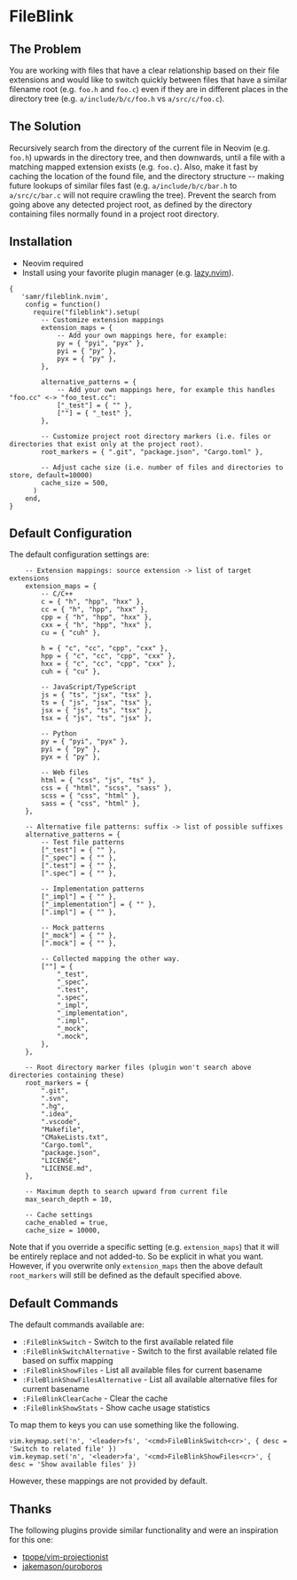 # FileBlink

## The Problem

You are working with files that have a clear relationship based on their file extensions and would like to switch
quickly between files that have a similar filename root (e.g. `foo.h` and `foo.c`) even if they are in different places
in the directory tree (e.g. `a/include/b/c/foo.h` vs `a/src/c/foo.c`).

## The Solution

Recursively search from the directory of the current file in Neovim (e.g. `foo.h`) upwards in the directory tree, and
then downwards, until a file with a matching mapped extension exists (e.g. `foo.c`). Also, make it fast by caching the
location of the found file, and the directory structure -- making future lookups of similar files fast (e.g.
`a/include/b/c/bar.h` to `a/src/c/bar.c` will not require crawling the tree). Prevent the search from going above any
detected project root, as defined by the directory containing files normally found in a project root directory.

## Installation

- Neovim required
- Install using your favorite plugin manager (e.g. [lazy.nvim](https://lazy.folke.io/usage)).
```
{
   'samr/fileblink.nvim',
    config = function()
      require("fileblink").setup(
        -- Customize extension mappings
        extension_maps = {
            -- Add your own mappings here, for example:
            py = { "pyi", "pyx" },
            pyi = { "py" },
            pyx = { "py" },
        },

        alternative_patterns = {
            -- Add your own mappings here, for example this handles "foo.cc" <-> "foo_test.cc":
            ["_test"] = { "" },
            [""] = { "_test" },
        },

        -- Customize project root directory markers (i.e. files or directories that exist only at the project root).
        root_markers = { ".git", "package.json", "Cargo.toml" },

        -- Adjust cache size (i.e. number of files and directories to store, default=10000)
        cache_size = 500,
      )
    end,
}
```

## Default Configuration

The default configuration settings are:
```
    -- Extension mappings: source extension -> list of target extensions
    extension_maps = {
        -- C/C++
        c = { "h", "hpp", "hxx" },
        cc = { "h", "hpp", "hxx" },
        cpp = { "h", "hpp", "hxx" },
        cxx = { "h", "hpp", "hxx" },
        cu = { "cuh" },

        h = { "c", "cc", "cpp", "cxx" },
        hpp = { "c", "cc", "cpp", "cxx" },
        hxx = { "c", "cc", "cpp", "cxx" },
        cuh = { "cu" },

        -- JavaScript/TypeScript
        js = { "ts", "jsx", "tsx" },
        ts = { "js", "jsx", "tsx" },
        jsx = { "js", "ts", "tsx" },
        tsx = { "js", "ts", "jsx" },

        -- Python
        py = { "pyi", "pyx" },
        pyi = { "py" },
        pyx = { "py" },

        -- Web files
        html = { "css", "js", "ts" },
        css = { "html", "scss", "sass" },
        scss = { "css", "html" },
        sass = { "css", "html" },
    },

    -- Alternative file patterns: suffix -> list of possible suffixes
    alternative_patterns = {
        -- Test file patterns
        ["_test"] = { "" },
        ["_spec"] = { "" },
        [".test"] = { "" },
        [".spec"] = { "" },

        -- Implementation patterns
        ["_impl"] = { "" },
        ["_implementation"] = { "" },
        [".impl"] = { "" },

        -- Mock patterns
        ["_mock"] = { "" },
        [".mock"] = { "" },

        -- Collected mapping the other way.
        [""] = {
            "_test",
            "_spec",
            ".test",
            ".spec",
            "_impl",
            "_implementation",
            ".impl",
            "_mock",
            ".mock",
        },
    },

    -- Root directory marker files (plugin won't search above directories containing these)
    root_markers = {
        ".git",
        ".svn",
        ".hg",
        ".idea",
        ".vscode",
        "Makefile",
        "CMakeLists.txt",
        "Cargo.toml",
        "package.json",
        "LICENSE",
        "LICENSE.md",
    },

    -- Maximum depth to search upward from current file
    max_search_depth = 10,

    -- Cache settings
    cache_enabled = true,
    cache_size = 10000,
```

Note that if you override a specific setting (e.g. `extension_maps`) that it will be entirely replace and not added-to.
So be explicit in what you want. However, if you overwrite only `extension_maps` then the above default `root_markers`
will still be defined as the default specified above.

## Default Commands

The default commands available are:

- `:FileBlinkSwitch` - Switch to the first available related file
- `:FileBlinkSwitchAlternative` - Switch to the first available related file based on suffix mapping
- `:FileBlinkShowFiles` - List all available files for current basename
- `:FileBlinkShowFilesAlternative` - List all available alternative files for current basename
- `:FileBlinkClearCache` - Clear the cache
- `:FileBlinkShowStats` - Show cache usage statistics

To map them to keys you can use something like the following.

```
vim.keymap.set('n', '<leader>fs', '<cmd>FileBlinkSwitch<cr>', { desc = 'Switch to related file' })
vim.keymap.set('n', '<leader>fa', '<cmd>FileBlinkShowFiles<cr>', { desc = 'Show available files' })
```

However, these mappings are not provided by default.


## Thanks

The following plugins provide similar functionality and were an inspiration for this one:

- [tpope/vim-projectionist](https://github.com/tpope/vim-projectionist)
- [jakemason/ouroboros](https://github.com/jakemason/ouroboros.nvim)
